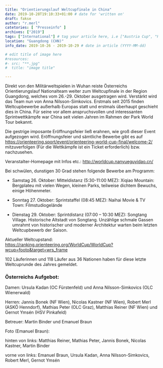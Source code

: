 ```yaml
---
title: "Orientierungslauf Weltcupfinale in China"
date: 2019-10-28T19:10:33+01:00 # date for 'written on'
draft: fakse
author: "r.merl"
catetories: [ "Presseinfo" ]
archives: ["2019"]
tags: ["International"] # tag your article here, i.e ["Austria Cup", "Robert Merl"]
location: "Guangdong (CHN)"
info_date: 2019-10-26 - 2019-10-29 # date in article (YYYY-MM-dd)

# edit title of image here
#resources:
#- src: "**.jpg"
#  title: "image title"

---
```


Direkt von den Militärweltspielen in Wuhan reiste Österreichs Orientierungslauf Nationalteam weiter zum Weltcupfinale in der Region Guangdong, welches vom 26.-29. Oktober ausgetragen wird. Verstärkt wird das Team nun von Anna Nilsson-Simkovics. Erstmals seit 2015 finden Weltcupbewerbe außerhalb Europas statt und erstmals überhaupt geschieht dies in China. Für seine vor allem anspruchsvollen und interessanten Sprintwettkämpfe war China seit vielen Jahren im Rahmen der Park World Tour bekannt.

<!--more-->

Die gestrige imposante Eröffnungsfeier ließ erahnen, wie groß dieser Event aufgezogen wird. Eröffnungsfeier und sämtliche Bewerbe gibt es auf https://orienteering.sport/event/orienteering-world-cup-final/welcome-2/ mitzuverfolgen (Für die Wettkämpfe ist ein Ticket erforderlich) bzw. nachzusehen.

Veranstalter-Homepage mit Infos etc.: http://worldcup.nanyueguyidao.cn/

Bei schwülen, dunstigen 30 Grad stehen folgende Bewerbe am Programm:

* Samstag 26. Oktober: Mitteldistanz (5:30-11:00 MEZ): Xiqiao Mountain: Bergplateu mit vielen Wegen, kleinen Parks, teilweise dichtem Bewuchs, einige Höhenmeter.

* Sonntag 27. Oktober: Sprintstaffel (08:45 MEZ): Naihai Movie & TV Town: Filmstudiogelände

* Dienstag 29. Oktober: Sprintdistanz (07:00 – 10:30 MEZ): Songtang Village. Historische Altstadt von Songtang. Unzählige schmale Gassen umrahmt von historischer und moderner Architektur warten beim letzten Weltcupbewerb der Saison.

Aktueller Weltcupstand: https://ranking.orienteering.org/WorldCup/WorldCup?wcup=footo&target=wrs_frame

102 Läuferinnen und 118 Läufer aus 36 Nationen haben für diese letzte Weltcuprunde des Jahres gemeldet.

### Österreichs Aufgebot:

Damen: Ursula Kadan (OC Fürstenfeld) und Anna Nilsson-Simkovics (OLC Wienerwald)

Herren: Jannis Bonek (NF Wien), Nicolas Kastner (NF Wien), Robert Merl (ASKÖ Henndorf), Mathias Peter (OLC Graz), Matthias Reiner (NF Wien) und Gernot Ymsén (HSV Pinkafeld)

Betreuer: Martin Binder und Emanuel Braun

Foto (Emanuel Braun):

hinten von links: Matthias Reiner, Mathias Peter, Jannis Bonek, Nicolas Kastner, Martin Binder

vorne von links: Emanuel Braun, Ursula Kadan, Anna Nilsson-Simkovics, Robert Merl, Gernot Ymsén
